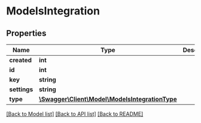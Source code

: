 # ModelsIntegration

## Properties
Name | Type | Description | Notes
------------ | ------------- | ------------- | -------------
**created** | **int** |  | [optional] 
**id** | **int** |  | [optional] 
**key** | **string** |  | [optional] 
**settings** | **string** |  | [optional] 
**type** | [**\Swagger\Client\Model\ModelsIntegrationType**](ModelsIntegrationType.md) |  | [optional] 

[[Back to Model list]](../README.md#documentation-for-models) [[Back to API list]](../README.md#documentation-for-api-endpoints) [[Back to README]](../README.md)


